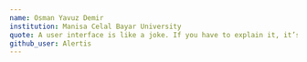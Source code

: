 ```yaml
---
name: Osman Yavuz Demir
institution: Manisa Celal Bayar University
quote: A user interface is like a joke. If you have to explain it, it’s not that good.
github_user: Alertis
---
```

